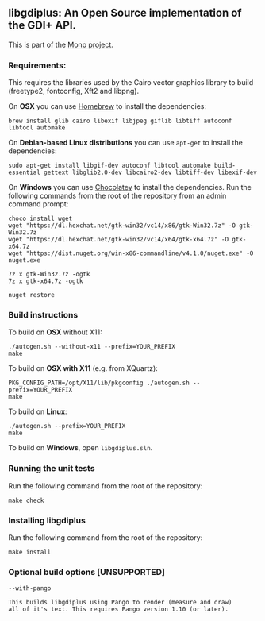## libgdiplus: An Open Source implementation of the GDI+ API.

This is part of the [Mono project](http://www.mono-project.com/).

### Requirements:

This requires the libraries used by the Cairo vector graphics library to build (freetype2, fontconfig, Xft2 and libpng).

On **OSX** you can use [Homebrew](https://brew.sh/) to install the dependencies:

	brew install glib cairo libexif libjpeg giflib libtiff autoconf libtool automake

On **Debian-based Linux distributions** you can use `apt-get` to install the dependencies:

	sudo apt-get install libgif-dev autoconf libtool automake build-essential gettext libglib2.0-dev libcairo2-dev libtiff-dev libexif-dev

On **Windows** you can use [Chocolatey](https://chocolatey.org) to install the dependencies. Run the following commands from the root of the repository from an admin command prompt:

	choco install wget
	wget "https://dl.hexchat.net/gtk-win32/vc14/x86/gtk-Win32.7z" -O gtk-Win32.7z
	wget "https://dl.hexchat.net/gtk-win32/vc14/x64/gtk-x64.7z" -O gtk-x64.7z
	wget "https://dist.nuget.org/win-x86-commandline/v4.1.0/nuget.exe" -O nuget.exe

	7z x gtk-Win32.7z -ogtk
	7z x gtk-x64.7z -ogtk

	nuget restore

### Build instructions

To build on **OSX** without X11:

	./autogen.sh --without-x11 --prefix=YOUR_PREFIX
	make

To build on **OSX with X11** (e.g. from XQuartz):

	PKG_CONFIG_PATH=/opt/X11/lib/pkgconfig ./autogen.sh --prefix=YOUR_PREFIX
	make

To build on **Linux**:

	./autogen.sh --prefix=YOUR_PREFIX
	make

To build on **Windows**, open `libgdiplus.sln`.

### Running the unit tests

Run the following command from the root of the repository:

	make check

### Installing libgdiplus

Run the following command from the root of the repository:

	make install

### Optional build options [UNSUPPORTED]

	--with-pango

	This builds libgdiplus using Pango to render (measure and draw) 
	all of it's text. This requires Pango version 1.10 (or later).
